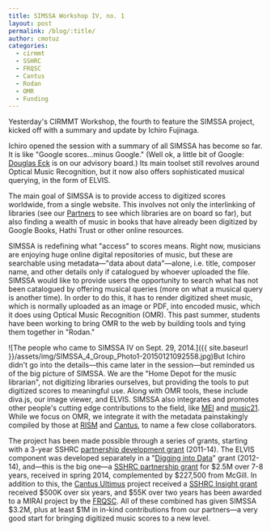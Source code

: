 ```yaml
---
title: SIMSSA Workshop IV, no. 1
layout: post
permalink: /blog/:title/
author: cmotuz
categories:
  - cirmmt
  - SSHRC
  - FRQSC
  - Cantus
  - Rodan
  - OMR
  - Funding
---
```


Yesterday's CIRMMT Workshop, the fourth to feature the SIMSSA project, kicked off with a summary and update by Ichiro Fujinaga.

Ichiro opened the session with a summary of all SIMSSA has become so far. It is like "Google scores...minus Google." (Well ok, a little bit of Google:[ Douglas Eck](http://research.google.com/pubs/author39086.html) is on our advisory board.) Its main toolset still revolves around Optical Music Recognition, but it now also offers sophisticated musical querying, in the form of ELVIS.

The main goal of SIMSSA is to provide access to digitized scores worldwide, from a single website. This involves not only the interlinking of libraries (see our [Partners](http://simssa.ca/people) to see which libraries are on board so far), but also finding a wealth of music in books that have already been digitized by Google Books, Hathi Trust or other online resources.

SIMSSA is redefining what "access" to scores means. Right now, musicians are enjoying huge online digital repositories of music, but these are searchable using metadata—"data about data"—alone, i.e. title, composer name, and other details only if catalogued by whoever uploaded the file. SIMSSA would like to provide users the opportunity to search what has not been catalogued by offering musical queries (more on what a musical query is another time). In order to do this, it has to render digitized sheet music, which is normally uploaded as an image or PDF, into encoded music, which it does using Optical Music Recognition (OMR). This past summer, students have been working to bring OMR to the web by building tools and tying them together in "Rodan."

![The people who came to SIMSSA IV on Sept. 29, 2014.]({{ site.baseurl }}/assets/img/SIMSSA_4_Group_Photo1-20150121092558.jpg)But Ichiro didn't go into the details—this came later in the session—but reminded us of the big picture of SIMSSA. We are the "Home Depot for the music librarian", not digitizing libraries ourselves, but providing the tools to put digitized scores to meaningful use. Along with OMR tools, these include diva.js, our image viewer, and ELVIS. SIMSSA also integrates and promotes other people's cutting edge contributions to the field, like [MEI](http://music-encoding.org/about) and [music21](http://web.mit.edu/music21/). While we focus on OMR, we integrate it with the metadata painstakingly compiled by those at [RISM](http://www.rism.info/) and [Cantus](http://cantusdatabase.org/), to name a few close collaborators.

The project has been made possible through a series of grants, starting with a 3-year SSHRC [partnership development grant](http://www.sshrc-crsh.gc.ca/funding-financement/programs-programmes/partnership_development_grants-subventions_partenariat_developpement-eng.aspx#1) (2011-14). The ELVIS component was developed separately in a "[Digging into Data](http://diggingintodata.org/)" grant (2012-14), and—this is the big one—a [SSHRC partnership grant](http://www.sshrc-crsh.gc.ca/about-au_sujet/partnerships-partenariats/partnership_grants-bourses_partenariats-eng.aspx) for $2.5M over 7-8 years, received in spring 2014, complemented by $227,500 from McGill. In addition to this, the  [Cantus Ultimus](http://cantus.simssa.ca/) project received a [SSHRC Insight grant](http://www.sshrc-crsh.gc.ca/funding-financement/programs-programmes/insight_grants-subventions_savoir-eng.aspx#1) received $500K over six years, and $55K over two years has been awarded to a MIRAI project by the [FRQSC](http://www.frqsc.gouv.qc.ca/fr/accueil.php). All of these combined has given SIMSSA $3.2M, plus at least $1M in in-kind contributions from our partners—a very good start for bringing digitized music scores to a new level.
